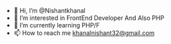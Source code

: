 - 👋 Hi, I’m @Nishantkhanal
- 👀 I’m interested in FrontEnd Developer And Also PHP
- 🌱 I’m currently learning PHP/F
- 📫 How to reach me khanalnishant32@gmail.com

<!---
Nishantkhanal/Nishantkhanal is a ✨ special ✨ repository because its `README.md` (this file) appears on your GitHub profile.
You can click the Preview link to take a look at your changes.
--->
